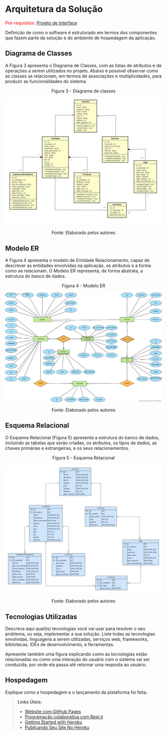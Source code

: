 # Arquitetura da Solução

<span style="color:red">Pré-requisitos: <a href="3-Projeto de Interface.md"> Projeto de Interface</a></span>

Definição de como o software é estruturado em termos dos componentes que fazem parte da solução e do ambiente de hospedagem da aplicação.

## Diagrama de Classes

A Figura 3 apresenta o Diagrama de Classes, com as listas de atributos e de operações a serem utilizados no projeto. Abaixo é possível observar como as classes se relacionam, em termos de associações e multiplicidades, para produzir as funcionalidades do sistema.

<p align="center">Figura 3 - Diagrama de classes</p>

<div align="center">

<img src="img\classDiagram.jpg">

</div>

<p align="center">Fonte: Elaborado pelos autores</p>

## Modelo ER

A Figura 4 apresenta o modelo de Entidade Relacionamento, capaz de descrever as entidades envolvidas na aplicação, os atributos e a forma como se relacionam. O Modelo ER representa, de forma abstrata, a estrutura do banco de dados.

<p align="center">Figura 4 - Modelo ER</p>

<div align="center">

<img src="img\EntidadeERelacionamento.jpg">

</div>

<p align="center">Fonte: Elaborado pelos autores</p>



## Esquema Relacional

O Esquema Relacional (Figura 5) apresenta a estrutura do banco de dados, incluindo as tabelas que serão criadas, os atributos, os tipos de dados, as chaves primárias e estrangeiras, e os seus relacionamentos. 

<p align="center">Figura 5 - Esquema Relacional</p>

<div align="center">

<img src="img\EsquemaRelacional.jpeg">

</div>

<p align="center">Fonte: Elaborado pelos autores</p>

## Tecnologias Utilizadas

Descreva aqui qual(is) tecnologias você vai usar para resolver o seu problema, ou seja, implementar a sua solução. Liste todas as tecnologias envolvidas, linguagens a serem utilizadas, serviços web, frameworks, bibliotecas, IDEs de desenvolvimento, e ferramentas.

Apresente também uma figura explicando como as tecnologias estão relacionadas ou como uma interação do usuário com o sistema vai ser conduzida, por onde ela passa até retornar uma resposta ao usuário.

## Hospedagem

Explique como a hospedagem e o lançamento da plataforma foi feita.

> **Links Úteis**:
>
> - [Website com GitHub Pages](https://pages.github.com/)
> - [Programação colaborativa com Repl.it](https://repl.it/)
> - [Getting Started with Heroku](https://devcenter.heroku.com/start)
> - [Publicando Seu Site No Heroku](http://pythonclub.com.br/publicando-seu-hello-world-no-heroku.html)
